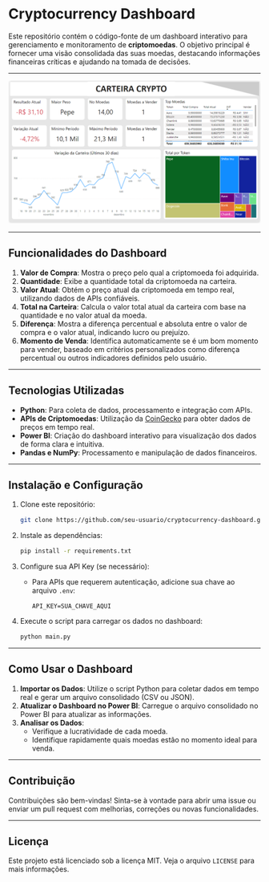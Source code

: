 # **Cryptocurrency Dashboard**

Este repositório contém o código-fonte de um dashboard interativo para gerenciamento e monitoramento de **criptomoedas**. O objetivo principal é fornecer uma visão consolidada das suas moedas, destacando informações financeiras críticas e ajudando na tomada de decisões.

---

<img src="Dashboard_Cryptomoedas.png">

---

## **Funcionalidades do Dashboard**

1. **Valor de Compra**: Mostra o preço pelo qual a criptomoeda foi adquirida.  
2. **Quantidade**: Exibe a quantidade total da criptomoeda na carteira.  
3. **Valor Atual**: Obtém o preço atual da criptomoeda em tempo real, utilizando dados de APIs confiáveis.  
4. **Total na Carteira**: Calcula o valor total atual da carteira com base na quantidade e no valor atual da moeda.  
5. **Diferença**: Mostra a diferença percentual e absoluta entre o valor de compra e o valor atual, indicando lucro ou prejuízo.  
6. **Momento de Venda**: Identifica automaticamente se é um bom momento para vender, baseado em critérios personalizados como diferença percentual ou outros indicadores definidos pelo usuário.

---

## **Tecnologias Utilizadas**

- **Python**: Para coleta de dados, processamento e integração com APIs.  
- **APIs de Criptomoedas**: Utilização da [CoinGecko](https://www.coingecko.com/) para obter dados de preços em tempo real.  
- **Power BI**: Criação do dashboard interativo para visualização dos dados de forma clara e intuitiva.  
- **Pandas e NumPy**: Processamento e manipulação de dados financeiros.  

---

## **Instalação e Configuração**

1. Clone este repositório:
   ```bash
   git clone https://github.com/seu-usuario/cryptocurrency-dashboard.git
   ```
2. Instale as dependências:
   ```bash
   pip install -r requirements.txt
   ```
3. Configure sua API Key (se necessário):
   - Para APIs que requerem autenticação, adicione sua chave ao arquivo `.env`:
     ```plaintext
     API_KEY=SUA_CHAVE_AQUI
     ```

4. Execute o script para carregar os dados no dashboard:
   ```bash
   python main.py
   ```

---

## **Como Usar o Dashboard**

1. **Importar os Dados**: Utilize o script Python para coletar dados em tempo real e gerar um arquivo consolidado (CSV ou JSON).  
2. **Atualizar o Dashboard no Power BI**: Carregue o arquivo consolidado no Power BI para atualizar as informações.  
3. **Analisar os Dados**:
   - Verifique a lucratividade de cada moeda.
   - Identifique rapidamente quais moedas estão no momento ideal para venda.

---

## **Contribuição**

Contribuições são bem-vindas! Sinta-se à vontade para abrir uma issue ou enviar um pull request com melhorias, correções ou novas funcionalidades.

---

## **Licença**

Este projeto está licenciado sob a licença MIT. Veja o arquivo `LICENSE` para mais informações.
